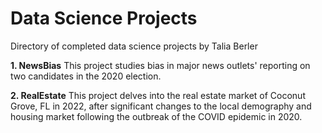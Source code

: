 # Data Science Projects
Directory of completed data science projects by Talia Berler

**1. NewsBias**
        This project studies bias in major news outlets' reporting on two candidates in the 2020 election. 

**2. RealEstate**
        This project delves into the real estate market of Coconut Grove, FL in 2022, after significant changes to the local 
        demography and housing market following the outbreak of the COVID epidemic in 2020.

